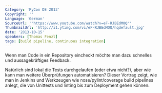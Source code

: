 ```yaml
---
Category: 'PyCon DE 2013'
Copyright: ''
Language: 'German'
SourceUrl: '"https://www.youtube.com/watch?v=eF-RJBEdMOQ"'
ThumbnailUrl: 'http://i1.ytimg.com/vi/eF-RJBEdMOQ/hqdefault.jpg'
date: '2013-10-15'
speakers: [Thomas Fenzl]
tags: [build pipeline, continuous integration]
---
```

Wenn man Code in ein Repository eincheckt möchte man dazu schnelles und aussagekräftiges Feedback. 

Natürlich sind lokal die Tests durchgelaufen (oder etwa nicht?), aber wie kann man weitere Überprüfungen automatisieren? Dieser Vortrag zeigt, wie man in Jenkins und Werkzeugen wie nose/pylint/coverage build pipelines anlegt, die von Unittests und linting bis zum Deployment gehen können.

